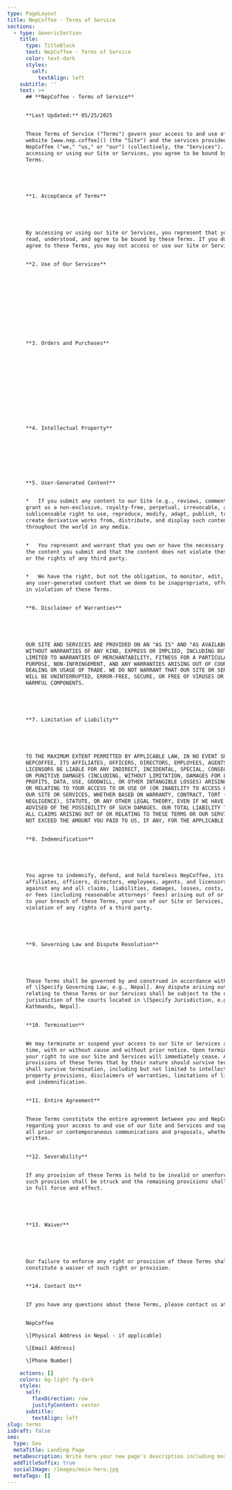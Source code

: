 ```yaml
---
type: PageLayout
title: NepCoffee - Terms of Service
sections:
  - type: GenericSection
    title:
      type: TitleBlock
      text: NepCoffee - Terms of Service
      color: text-dark
      styles:
        self:
          textAlign: left
    subtitle: ''
    text: >+
      ## **NepCoffee - Terms of Service**


      **Last Updated:** 05/25/2025


      These Terms of Service ("Terms") govern your access to and use of the
      website [www.nep.coffee]() (the "Site") and the services provided by
      NepCoffee ("we," "us," or "our") (collectively, the "Services"). By
      accessing or using our Site or Services, you agree to be bound by these
      Terms.





      **1. Acceptance of Terms**





      By accessing or using our Site or Services, you represent that you have
      read, understood, and agree to be bound by these Terms. If you do not
      agree to these Terms, you may not access or use our Site or Services.


      **2. Use of Our Services**












      **3. Orders and Purchases**













      **4. Intellectual Property**








      **5. User-Generated Content**


      *   If you submit any content to our Site (e.g., reviews, comments), you
      grant us a non-exclusive, royalty-free, perpetual, irrevocable, and fully
      sublicensable right to use, reproduce, modify, adapt, publish, translate,
      create derivative works from, distribute, and display such content
      throughout the world in any media.


      *   You represent and warrant that you own or have the necessary rights to
      the content you submit and that the content does not violate these Terms
      or the rights of any third party.


      *   We have the right, but not the obligation, to monitor, edit, or remove
      any user-generated content that we deem to be inappropriate, offensive, or
      in violation of these Terms.


      **6. Disclaimer of Warranties**





      OUR SITE AND SERVICES ARE PROVIDED ON AN "AS IS" AND "AS AVAILABLE" BASIS
      WITHOUT WARRANTIES OF ANY KIND, EXPRESS OR IMPLIED, INCLUDING BUT NOT
      LIMITED TO WARRANTIES OF MERCHANTABILITY, FITNESS FOR A PARTICULAR
      PURPOSE, NON-INFRINGEMENT, AND ANY WARRANTIES ARISING OUT OF COURSE OF
      DEALING OR USAGE OF TRADE. WE DO NOT WARRANT THAT OUR SITE OR SERVICES
      WILL BE UNINTERRUPTED, ERROR-FREE, SECURE, OR FREE OF VIRUSES OR OTHER
      HARMFUL COMPONENTS.





      **7. Limitation of Liability**





      TO THE MAXIMUM EXTENT PERMITTED BY APPLICABLE LAW, IN NO EVENT SHALL
      NEPCOFFEE, ITS AFFILIATES, OFFICERS, DIRECTORS, EMPLOYEES, AGENTS, OR
      LICENSORS BE LIABLE FOR ANY INDIRECT, INCIDENTAL, SPECIAL, CONSEQUENTIAL,
      OR PUNITIVE DAMAGES (INCLUDING, WITHOUT LIMITATION, DAMAGES FOR LOSS OF
      PROFITS, DATA, USE, GOODWILL, OR OTHER INTANGIBLE LOSSES) ARISING OUT OF
      OR RELATING TO YOUR ACCESS TO OR USE OF (OR INABILITY TO ACCESS OR USE)
      OUR SITE OR SERVICES, WHETHER BASED ON WARRANTY, CONTRACT, TORT (INCLUDING
      NEGLIGENCE), STATUTE, OR ANY OTHER LEGAL THEORY, EVEN IF WE HAVE BEEN
      ADVISED OF THE POSSIBILITY OF SUCH DAMAGES. OUR TOTAL LIABILITY TO YOU FOR
      ALL CLAIMS ARISING OUT OF OR RELATING TO THESE TERMS OR OUR SERVICES SHALL
      NOT EXCEED THE AMOUNT YOU PAID TO US, IF ANY, FOR THE APPLICABLE SERVICES.


      **8. Indemnification**





      You agree to indemnify, defend, and hold harmless NepCoffee, its
      affiliates, officers, directors, employees, agents, and licensors from and
      against any and all claims, liabilities, damages, losses, costs, expenses,
      or fees (including reasonable attorneys' fees) arising out of or relating
      to your breach of these Terms, your use of our Site or Services, or your
      violation of any rights of a third party.





      **9. Governing Law and Dispute Resolution**





      These Terms shall be governed by and construed in accordance with the laws
      of \[Specify Governing Law, e.g., Nepal]. Any dispute arising out of or
      relating to these Terms or our Services shall be subject to the exclusive
      jurisdiction of the courts located in \[Specify Jurisdiction, e.g.,
      Kathmandu, Nepal].


      **10. Termination**


      We may terminate or suspend your access to our Site or Services at any
      time, with or without cause and without prior notice. Upon termination,
      your right to use our Site and Services will immediately cease. All
      provisions of these Terms that by their nature should survive termination
      shall survive termination, including but not limited to intellectual
      property provisions, disclaimers of warranties, limitations of liability,
      and indemnification.


      **11. Entire Agreement**


      These Terms constitute the entire agreement between you and NepCoffee
      regarding your access to and use of our Site and Services and supersede
      all prior or contemporaneous communications and proposals, whether oral or
      written.


      **12. Severability**


      If any provision of these Terms is held to be invalid or unenforceable,
      such provision shall be struck and the remaining provisions shall remain
      in full force and effect.





      **13. Waiver**





      Our failure to enforce any right or provision of these Terms shall not
      constitute a waiver of such right or provision.


      **14. Contact Us**


      If you have any questions about these Terms, please contact us at:


      NepCoffee

      \[Physical Address in Nepal - if applicable]

      \[Email Address]

      \[Phone Number]

    actions: []
    colors: bg-light-fg-dark
    styles:
      self:
        flexDirection: row
        justifyContent: center
      subtitle:
        textAlign: left
slug: terms
isDraft: false
seo:
  type: Seo
  metaTitle: Landing Page
  metaDescription: Write here your new page's description including most relevant keywords.
  addTitleSuffix: true
  socialImage: /images/main-hero.jpg
  metaTags: []
---
```

